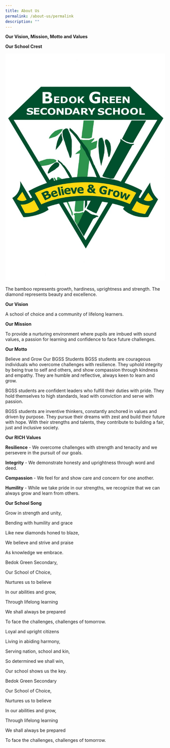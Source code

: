 ```yaml
---
title: About Us
permalink: /about-us/permalink
description: ""
---
```

**Our Vision, Mission, Motto and Values**


**Our School Crest**

![](/images/BGSS-School-Crest.jpg)

The bamboo represents growth, hardiness, uprightness and strength. The diamond represents beauty and excellence.

**Our Vision**

A school of choice and a community of lifelong learners.

**Our Mission**

To provide a nurturing environment where pupils are imbued with sound values, a passion for learning and confidence to face future challenges.

**Our Motto**

Believe and Grow
Our BGSS Students
BGSS students are courageous individuals
who overcome challenges with resilience.
They uphold integrity by being true to self and others,
and show compassion through kindness and empathy.
They are humble and reflective,
always keen to learn and grow.

BGSS students are confident leaders
who fulfill their duties with pride.
They hold themselves to high standards,
lead with conviction
and serve with passion.

BGSS students are inventive thinkers,
constantly anchored in values and driven by purpose.
They pursue their dreams with zest
and build their future with hope.
With their strengths and talents,
they contribute to building
a fair, just and inclusive society.

**Our RICH Values**

**Resilience** -
We overcome challenges with strength and tenacity and we persevere in the pursuit of our goals.

**Integrity** - 
We demonstrate honesty and uprightness through word and deed.

**Compassion** - 
We feel for and show care and concern for one another.

**Humility** - 
While we take pride in our strengths, we recognize that we can always grow and learn from others.

**Our School Song**

Grow in strength and unity,

Bending with humility and grace

Like new diamonds honed to blaze,

We believe and strive and praise

As knowledge we embrace.

Bedok Green Secondary,

Our School of Choice,

Nurtures us to believe

In our abilities and grow,

Through lifelong learning

We shall always be prepared

To face the challenges, challenges of tomorrow.

Loyal and upright citizens

Living in abiding harmony,

Serving nation, school and kin,

So determined we shall win,

Our school shows us the key.

Bedok Green Secondary

Our School of Choice,

Nurtures us to believe

In our abilities and grow,

Through lifelong learning

We shall always be prepared

To face the challenges, challenges of tomorrow.
